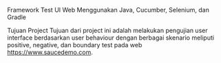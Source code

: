 Framework Test UI Web Menggunakan Java, Cucumber, Selenium, dan Gradle

Tujuan Project Tujuan dari project ini adalah melakukan pengujian user interface berdasarkan user behaviour dengan berbagai skenario meliputi positive, negative, dan boundary test pada web https://www.saucedemo.com.
